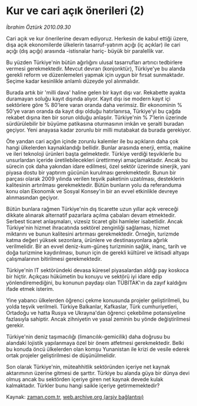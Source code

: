 # Kur ve cari açık önerileri (2)

*İbrahim Öztürk 2010.09.30*

<td class="columnist-detail">
<p>Cari açık ve kur önerilerine devam ediyoruz. Herkesin de kabul ettiği üzere, dışa açık ekonomilerde ülkelerin tasarruf-yatırım açığı (iç açıklar) ile cari açığı (dış açığı) arasında -istisnalar hariç- büyük bir paralellik var.</p>
<p>
<div id="haberMetinDiv">
<p>Bu yüzden Türkiye'nin bütün ağırlığını ulusal tasarrufları artırıcı tedbirlere vermesi gerekmektedir. Mevcut devran (konjonktür), Türkiye'ye bu alanda gerekli reform ve düzenlemeleri yapmak için uygun bir fırsat sunmaktadır. Seçime kadar kesinlikle anlamlı düzeyde yol alınmalıdır.
<p>Burada artık bir 'milli dava' haline gelen bir kayıt dışı var. Rekabette ayakta duramayan soluğu kayıt dışında alıyor. Kayıt dışı ise modern kayıt içi sektörlere göre % 80'lere varan oranda daha verimsiz. Bir ekonominin % 50'ye varan oranda da kayıt dışı olduğu hatırlanırsa, Türkiye'yi bu çağda rekabet dışına iten bir sorun olduğu anlaşılır. Türkiye'nin % 7'lerin üzerinde sürdürülebilir bir büyüme patikasına oturmasının imkân ve şeraiti buradan geçiyor. Yeni anayasa kadar zorunlu bir milli mutabakat da burada gerekiyor.
<p>Öte yandan cari açığın içinde zorunlu kalemler ile bu açıkların daha çok hangi ülkelerden kaynaklandığı bellidir. Bunlar arasında enerji, emtia, makine ve ileri teknoloji ürünleri başta gelmektedir. Türkiye verdiği teşviklerle bu unsurlardan içeride üretilebilecekleri ürettirmeyi amaçlamaktadır. Ancak bu sürecin çok daha yakından idare edilmesi, özel sektör üzerinde sinerjik, yani piyasa dostu bir yaptırım gücünün kurulması gerekmektedir. Bunun bir parçası olarak 2009 yılında verilen teşvik paketinin uzatılması, desteklerin kalitesinin artırılması gerekmektedir. Bütün bunların yolu da referanduma konu olan Ekonomik ve Sosyal Konsey'in bir an evvel etkinlikle devreye alınmasından geçiyor.
<p>Bütün bunlara rağmen Türkiye'nin dış ticarette uzun yıllar açık vereceği dikkate alınarak alternatif pazarlara açılma çabaları devam etmektedir. Serbest ticaret anlaşmaları, vizesiz ticaret gibi hamleler isabetlidir. Ancak Türkiye'nin hizmet ihracatında sektörel zenginliği sağlaması, hizmet miktarını ve bunun kalitesini artırması gerekmektedir. Örneğin, turizmde katma değeri yüksek sezonlara, ürünlere ve destinasyonlara ağırlık verilmelidir. Bir an evvel deniz-kum-güneş turizminin sağlık, inanç, tarih ve doğa turizmine kaydırılması, bunun için de gerekli kültürel ve iktisadi altyapı çalışmalarının bitirilmesi gerekmektedir.
<p>Türkiye'nin IT sektöründeki devasa küresel piyasalardan aldığı pay koskoca bir hiçtir. Açıkçası hükümetin bu konuyu ve sektörü iyi idare edip yönlendiremediğini, bu konunun paydaşı olan TÜBİTAK'ın da zayıf kaldığını ifade etmek isterim.
<p>Yine yabancı ülkelerden öğrenci çekme konusunda projeler geliştirilmeli, bu yolda teşvik verilmeli. Türkiye Balkanlar, Kafkaslar, Türk cumhuriyetleri, Ortadoğu ve hatta Rusya ve Ukrayna'dan öğrenci çekebilme potansiyeline fazlasıyla sahiptir. Ancak zihniyetin ve yasal zeminin bu yönde değiştirilmesi gerekir.
<p>Türkiye'nin deniz taşımacılığı (limancılık-gemicilik) daha doğrusu bu alandaki lojistik yapılanmaya özel bir önem atfetmesi gerekmektedir. Belki bu konuda öncü ülkelerden olan komşu Yunanistan ile krizi de vesile ederek ortak projeler geliştirilmesi de düşünülmelidir.
<p>Son olarak Türkiye'nin, müteahhitlik sektöründen içeriye net kaynak aktarımının üzerine gitmesi de şarttır. Türkiye bu alanda güya bir dünya devi olmuş ancak bu sektörden içeriye giren net kaynak devede kulak kalmaktadır. Türkler bunu hangi saikle içeriye getirmemektedir?</p></p></p></p></p></p></p></p></div>
</p>
<a href="http://web.archive.org/web/20101223181418/mailto:i.ozturk@zaman.com.tr">
</a></td>

Kaynak: [zaman.com.tr](http://zaman.com.tr/yazar.do?yazino=1033907), [web.archive.org (arşiv bağlantısı)](http://web.archive.org/web/20101223181418/http://zaman.com.tr/yazar.do?yazino=1033907)
